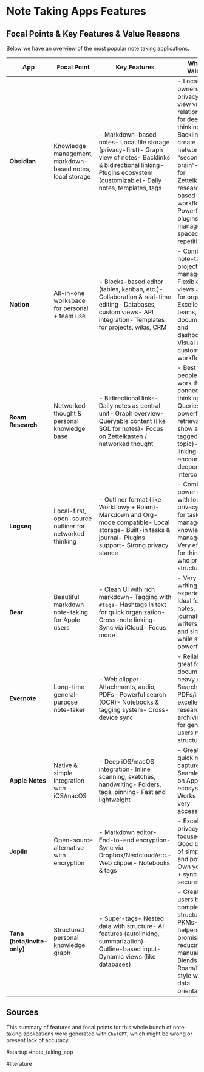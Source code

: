 # Note Taking Apps Features

## Focal Points & Key Features & Value Reasons

Below we have an overview of the most popular note taking applications.

| App                         | Focal Point                                               | Key Features                                                                                                                                                                       | Why It’s Valuable                                                                                                                                                                                                                                           |
| --------------------------- | --------------------------------------------------------- | ---------------------------------------------------------------------------------------------------------------------------------------------------------------------------------- | ----------------------------------------------------------------------------------------------------------------------------------------------------------------------------------------------------------------------------------------------------------- |
| **Obsidian**                | Knowledge management, markdown-based notes, local storage | - Markdown-based notes- Local file storage (privacy-first)- Graph view of notes- Backlinks & bidirectional linking- Plugins ecosystem (customizable)- Daily notes, templates, tags | - Local files = ownership & privacy- Graph view visualizes relationships for deep thinking- Backlinks create a networked “second brain”- Ideal for Zettelkasten or research-based workflows- Powerful with plugins (task managers, spaced repetition, etc.) |
| **Notion**                  | All-in-one workspace for personal + team use              | - Blocks-based editor (tables, kanban, etc.)- Collaboration & real-time editing- Databases, custom views- API integration- Templates for projects, wikis, CRM                      | - Combines note-taking + project management- Flexible data views = great for organizing- Excellent for teams, documentation, and dashboards- Visual and customizable workflows                                                                              |
| **Roam Research**           | Networked thought & personal knowledge base               | - Bidirectional links- Daily notes as central unit- Graph overview- Queryable content (like SQL for notes)- Focus on Zettelkasten / networked thought                              | - Best for people who work through connected thinking- Queries allow powerful data retrieval (e.g., show all notes tagged with a topic)- Auto-linking encourages deeper idea interconnection                                                                |
| **Logseq**                  | Local-first, open-source outliner for networked thinking  | - Outliner format (like Workflowy + Roam)- Markdown and Org-mode compatible- Local storage- Built-in tasks & journal- Plugins support- Strong privacy stance                       | - Combines power of Roam with local privacy- Great for task management + knowledge management- Very efficient for thinkers who prefer structure                                                                                                             |
| **Bear**                    | Beautiful markdown note-taking for Apple users            | - Clean UI with rich markdown- Tagging with `#tags`- Hashtags in text for quick organization- Cross-note linking- Sync via iCloud- Focus mode                                      | - Very elegant writing experience- Ideal for short notes, journaling, and writers- Fast and simple while still powerful                                                                                                                                     |
| **Evernote**                | Long-time general-purpose note-taker                      | - Web clipper- Attachments, audio, PDFs- Powerful search (OCR)- Notebooks & tagging system- Cross-device sync                                                                      | - Reliable & great for document-heavy users- Searchable PDFs/images = excellent for research and archiving- Best for general users needing structure                                                                                                        |
| **Apple Notes**             | Native & simple integration with iOS/macOS                | - Deep iOS/macOS integration- Inline scanning, sketches, handwriting- Folders, tags, pinning- Fast and lightweight                                                                 | - Great for quick note capture- Seamless use on Apple ecosystem- Works offline, very accessible                                                                                                                                                             |
| **Joplin**                  | Open-source alternative with encryption                   | - Markdown editor- End-to-end encryption- Sync via Dropbox/Nextcloud/etc.- Web clipper- Notebooks & tags                                                                           | - Excellent for privacy-focused users- Good balance of simplicity and power- Own your data + sync securely                                                                                                                                                  |
| **Tana (beta/invite-only)** | Structured personal knowledge graph                       | - Super-tags- Nested data with structure- AI features (autolinking, summarization)- Outline-based input- Dynamic views (like databases)                                            | - Great for users building complex, structured PKMs- AI helpers are promising for reducing manual work- Blends Roam/Notion style with more data orientation                                                                                                 |

## Sources

This summary of features and focal points for this whole bunch of note-taking applications were generated with `ChatGPT`, which might be wrong or present lack of accuracy.

#startup #note_taking_app 

#literature